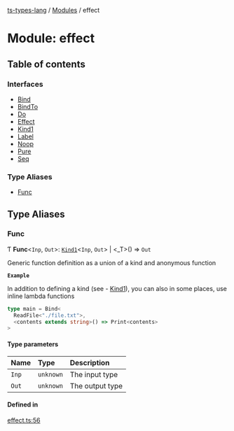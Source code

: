 [ts-types-lang](../README.md) / [Modules](../modules.md) / effect

# Module: effect

## Table of contents

### Interfaces

- [Bind](../interfaces/effect.Bind.md)
- [BindTo](../interfaces/effect.BindTo.md)
- [Do](../interfaces/effect.Do.md)
- [Effect](../interfaces/effect.Effect.md)
- [Kind1](../interfaces/effect.Kind1.md)
- [Label](../interfaces/effect.Label.md)
- [Noop](../interfaces/effect.Noop.md)
- [Pure](../interfaces/effect.Pure.md)
- [Seq](../interfaces/effect.Seq.md)

### Type Aliases

- [Func](effect.md#func)

## Type Aliases

### Func

Ƭ **Func**<`Inp`, `Out`\>: [`Kind1`](../interfaces/effect.Kind1.md)<`Inp`, `Out`\> \| <_T\>() => `Out`

Generic function definition as a union of a kind and anonymous function

**`Example`**

In addition to defining a kind (see - [Kind1](../interfaces/effect.Kind1.md)),
 you can also in some places, use inline lambda functions

```ts
type main = Bind<
  ReadFile<"./file.txt">,
  <contents extends string>() => Print<contents>
>
```

#### Type parameters

| Name | Type | Description |
| :------ | :------ | :------ |
| `Inp` | `unknown` | The input type |
| `Out` | `unknown` | The output type |

#### Defined in

[effect.ts:56](https://github.com/phenax/ts-types-runtime-environment/blob/e75a5a1/stdlib/effect.ts#L56)
